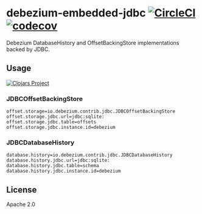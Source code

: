 # debezium-embedded-jdbc [![CircleCI](https://circleci.com/gh/hden/debezium-embedded-jdbc/tree/master.svg?style=svg)](https://circleci.com/gh/hden/debezium-embedded-jdbc/tree/master) [![codecov](https://codecov.io/gh/hden/debezium-embedded-jdbc/branch/master/graph/badge.svg)](https://codecov.io/gh/hden/debezium-embedded-jdbc)

Debezium DatabaseHistory and OffsetBackingStore implementations backed by JDBC.

## Usage

[![Clojars Project](https://img.shields.io/clojars/v/hden/debezium-embedded-jdbc.svg)](https://clojars.org/hden/debezium-embedded-jdbc)

### JDBCOffsetBackingStore

```connector.properties
offset.storage=io.debezium.contrib.jdbc.JDBCOffsetBackingStore
offset.storage.jdbc.url=jdbc:sqlite:
offset.storage.jdbc.table=offsets
offset.storage.jdbc.instance.id=debezium
```

### JDBCDatabaseHistory

```connector.properties
database.history=io.debezium.contrib.jdbc.JDBCDatabaseHistory
database.history.jdbc.url=jdbc:sqlite:
database.history.jdbc.table=schema
database.history.jdbc.instance.id=debezium
```

## License
Apache 2.0
